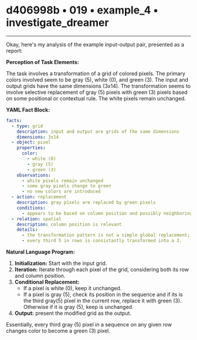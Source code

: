 # d406998b • 019 • example_4 • investigate_dreamer

---
Okay, here's my analysis of the example input-output pair, presented as a report:

**Perception of Task Elements:**

The task involves a transformation of a grid of colored pixels. The primary colors involved seem to be gray (5), white (0), and green (3). The input and output grids have the same dimensions (3x14). The transformation seems to involve selective replacement of gray (5) pixels with green (3) pixels based on some positional or contextual rule. The white pixels remain unchanged.

**YAML Fact Block:**



```yaml
facts:
  - type: grid
    description: input and output are grids of the same dimensions
    dimensions: 3x14
  - object: pixel
    properties:
      color:
        - white (0)
        - gray (5)
        - green (3)
    observations:
      - white pixels remain unchanged
      - some gray pixels change to green
      - no new colors are introduced
  - action: replacement
    description: gray pixels are replaced by green pixels
    conditions:
      - appears to be based on column position and possibly neighboring colors
  - relation: spatial
    description: column position is relevant
    details:
      - the transformation pattern is not a simple global replacement; some 5s remain 5s
      - every third 5 in rows is consistantly transformed into a 3.
```



**Natural Language Program:**

1.  **Initialization:** Start with the input grid.
2.  **Iteration:** Iterate through each pixel of the grid, considering both its row and column position.
3.  **Conditional Replacement:**
    *   If a pixel is white (0), keep it unchanged.
    *   If a pixel is gray (5), check its position in the sequence and if its is the third gray(5) pixel in the current row, replace it with green (3). Otherwise if it is gray (5), keep is unchanged.
4. **Output:** present the modified grid as the output.

Essentially, every third gray (5) pixel in a sequence on any given row changes color to become a green (3) pixel.

